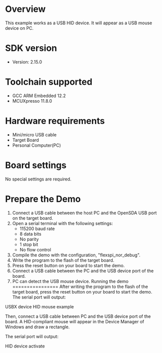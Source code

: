 Overview
========
This example works as a USB HID device. It will appear as a USB mouse device on PC.


SDK version
===========
- Version: 2.15.0

Toolchain supported
===================
- GCC ARM Embedded  12.2
- MCUXpresso  11.8.0

Hardware requirements
=====================
- Mini/micro USB cable
- Target Board
- Personal Computer(PC)

Board settings
==============
No special settings are required.

Prepare the Demo
================
1.  Connect a USB cable between the host PC and the OpenSDA USB port on the target board.
2.  Open a serial terminal with the following settings:
    - 115200 baud rate
    - 8 data bits
    - No parity
    - 1 stop bit
    - No flow control
3.  Compile the demo with the configuration, "flexspi_nor_debug".
4.  Write the program to the flash of the target board.
5.  Press the reset button on your board to start the demo.
6.  Connect a USB cable between the PC and the USB device port of the board.
7.  PC can detect the USB mouse device.
Running the demo
================
After writing the program to the flash of the target board,
press the reset button on your board to start the demo.
The serial port will output:

USBX device HID mouse example

Then, connect a USB cable between PC and the USB device port
of the board. A HID-compliant mouse will appear in the
Device Manager of Windows and draw a rectangle.

The serial port will output:

HID device activate

